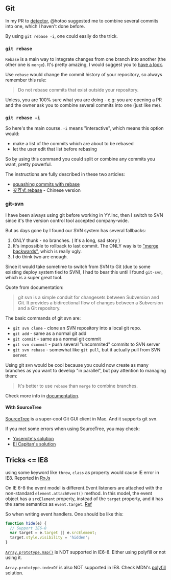 ## Git

In my PR to [detector](https://github.com/hotoo/detector), @hotoo suggested me to combine several commits into one, which I haven't done before.

By using `git rebase -i`, one could easily do the trick.

### `git rebase`

`Rebase` is a main way to integrate changes from one branch into another (the other one is `merge`). It's pretty amazing, I would suggest you to [have a look](https://git-scm.com/book/en/v2/Git-Branching-Rebasing).

Use `rebase` would change the commit history of your repository, so always remember this rule:

> Do not rebase commits that exist outside your repository.

Unless, you are 100% sure what you are doing - e.g: you are opening a PR and the owner ask you to combine several commits into one (just like me).

### `git rebase -i`

So here's the main course. `-i` means "interactive", which means this option would:

* make a list of the commits which are about to be rebased
* let the user edit that list before rebasing

So by using this command you could split or combine any commits you want, pretty powerful.

The instructions are fully described in these two articles:

* [squashing commits with rebase](http://gitready.com/advanced/2009/02/10/squashing-commits-with-rebase.html)
* [交互式 rebase](http://git.seyren.com/4_3.html) - Chinese version

### git-svn

I have been always using git before working in YY.Inc, then I switch to SVN since it's the version control tool accepted company-wide.

But as days gone by I found our SVN system has several fallbacks:

1. ONLY thunk - no branches. ( It's a long, sad story )
2. It's impossible to rollback to last commit. The ONLY way is to ["merge backwards"](http://stackoverflow.com/questions/814433/how-do-i-return-to-an-older-version-of-our-code-in-subversion), which is really ugly.
3. I do think two are enough.

Since it would take sometime to switch from SVN to Git (due to some existing deploy system tied to SVN), I had to bear this until I found `git-svn`, which is a super great tool.

Quote from documentation:

> git svn is a simple conduit for changesets between Subversion and Git. It provides a bidirectional flow of changes between a Subversion and a Git repository.

The basic commands of git svn are:

* `git svn clone` - clone an SVN repository into a local git repo.
* `git add` - same as a normal git add
* `git commit` - same as a normal git commit
* `git svn dcommit` - push several "uncommited" commits to SVN server
* `git svn rebase` - somewhat like `git pull`, but it actually pull from SVN server.

Using git svn would be cool because you could now create as many branches as you want to develop "in parallel", but pay attention to managing them:

> It's better to use `rebase` than `merge` to combine branches.

Check more info in [documentation](https://git-scm.com/book/zh/v1/Git-%E4%B8%8E%E5%85%B6%E4%BB%96%E7%B3%BB%E7%BB%9F-Git-%E4%B8%8E-Subversion).

#### With SourceTree

[SourceTree](https://www.sourcetreeapp.com/) is a super-cool Git GUI client in Mac. And it supports git svn.

If you met some errors when using SourceTree, you may check:

* [Yosemite's solution](http://johnwong.github.io/mobile/2015/04/30/using-git-with-svn.html)
* [El Capitan's solution](https://paulschreiber.com/blog/2015/11/09/fixing-git-svn-on-os-x-el-capitan/)

## Tricks <= IE8

using some keyword like `throw`, `class` as property would cause IE error in IE8. Reported in [RxJs](https://github.com/Reactive-Extensions/RxJS/issues/312)

On IE 6-8 the event model is different.Event listeners are attached with the non-standard `element.attachEvent()` method. In this model, the event object has a `srcElement` property, instead of the `target` property, and it has the same semantics as `event.target`. [Ref](https://developer.mozilla.org/en-US/docs/Web/API/Event/target)

So when writing event handlers. One should be like this:

``` js
function hide(e) {
  // Support IE6-8
  var target = e.target || e.srcElement;
  target.style.visibility = 'hidden';
}
```

[`Array.prototype.map()`](https://developer.mozilla.org/en-US/docs/Web/JavaScript/Reference/Global_Objects/Array/map) is NOT supported in IE6-8. Either using polyfill or not using it.

`Array.prototype.indexOf` is also NOT supported in IE8. Check MDN's [polyfill](https://developer.mozilla.org/en-US/docs/Web/JavaScript/Reference/Global_Objects/Array/indexOf) solution.